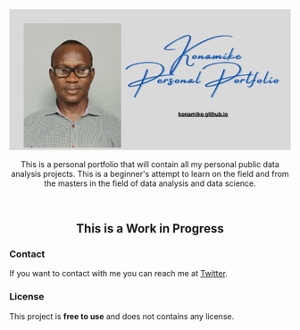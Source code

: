 <div align="center">
  <img src="https://github.com/konamike/konamike.github.io/blob/main/Konamike%20Github%20Bannercopy.png" alt="konamike - data analyst, web developer, web engineer">
  <p>

  This is a personal portfolio that will contain all my personal public data analysis projects. This is a beginner's attempt to learn on the field and from the masters in the field of data analysis and data science.
  </p>

</div>

<br />

 <h2 align="center">This is a Work in Progress</h2>

### Contact

If you want to contact with me you can reach me at [Twitter](https://www.twitter.com/konamike).

### License

This project is **free to use** and does not contains any license.
